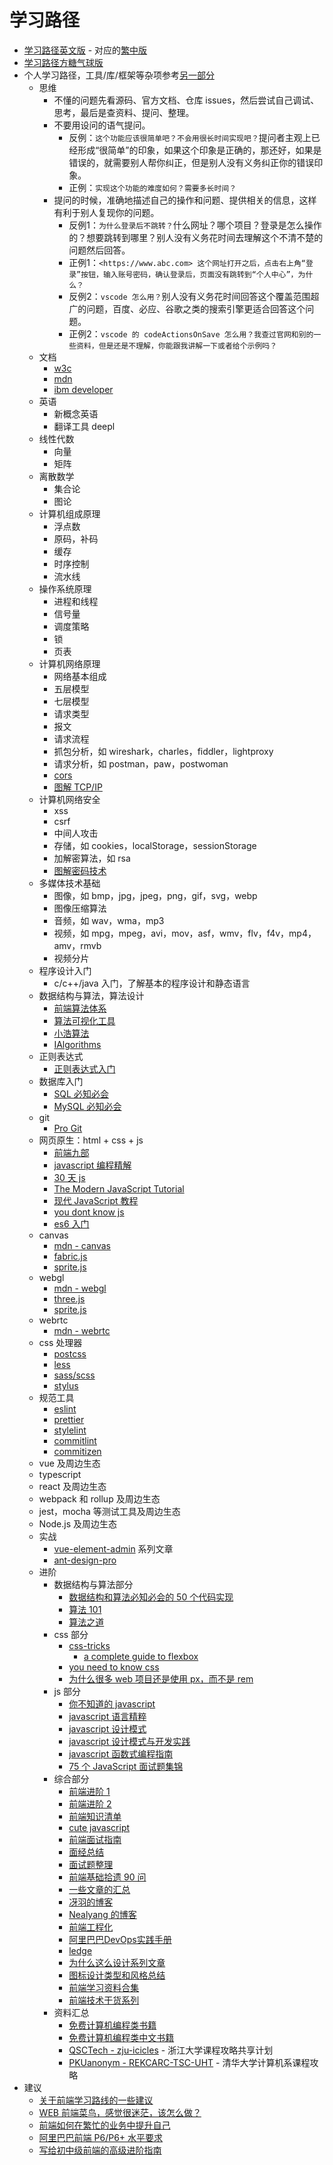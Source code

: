 # 学习路径

- [学习路径英文版](https://roadmap.sh/) - 对应的[繁中版](https://github.com/goodjack/developer-roadmap-chinese#readme)
- [学习路径方糖气球版](https://ftqq.com/fangtang-fullstack/)
- 个人学习路径，工具/库/框架等杂项参考[另一部分](../misc/README.md)
  - 思维
    - 不懂的问题先看源码、官方文档、仓库 issues，然后尝试自己调试、思考，最后是查资料、提问、整理。
    - 不要用设问的语气提问。
      - 反例：`这个功能应该很简单吧？不会用很长时间实现吧？`提问者主观上已经形成“很简单”的印象，如果这个印象是正确的，那还好，如果是错误的，就需要别人帮你纠正，但是别人没有义务纠正你的错误印象。
      - 正例：`实现这个功能的难度如何？需要多长时间？`
    - 提问的时候，准确地描述自己的操作和问题、提供相关的信息，这样有利于别人复现你的问题。
      - 反例1：`为什么登录后不跳转？`什么网址？哪个项目？登录是怎么操作的？想要跳转到哪里？别人没有义务花时间去理解这个不清不楚的问题然后回答。
      - 正例1：`<https://www.abc.com> 这个网址打开之后，点击右上角“登录”按钮，输入账号密码，确认登录后，页面没有跳转到“个人中心”，为什么？`
      - 反例2：`vscode 怎么用？`别人没有义务花时间回答这个覆盖范围超广的问题，百度、必应、谷歌之类的搜索引擎更适合回答这个问题。
      - 正例2：`vscode 的 codeActionsOnSave 怎么用？我查过官网和别的一些资料，但是还是不理解，你能跟我讲解一下或者给个示例吗？`
  - 文档
    - [w3c](https://www.w3.org/)
    - [mdn](https://developer.mozilla.org/)
    - [ibm developer](https://www.ibm.com/developerworks/cn/index.html)
  - 英语
    - 新概念英语
    - 翻译工具 deepl
  - 线性代数
    - 向量
    - 矩阵
  - 离散数学
    - 集合论
    - 图论
  - 计算机组成原理
    - 浮点数
    - 原码，补码
    - 缓存
    - 时序控制
    - 流水线
  - 操作系统原理
    - 进程和线程
    - 信号量
    - 调度策略
    - 锁
    - 页表
  - 计算机网络原理
    - 网络基本组成
    - 五层模型
    - 七层模型
    - 请求类型
    - 报文
    - 请求流程
    - 抓包分析，如 wireshark，charles，fiddler，lightproxy
    - 请求分析，如 postman，paw，postwoman
    - [cors](http://www.ruanyifeng.com/blog/2016/04/cors.html)
    - [图解 TCP/IP](https://book.douban.com/subject/24737674/)
  - 计算机网络安全
    - xss
    - csrf
    - 中间人攻击
    - 存储，如 cookies，localStorage，sessionStorage
    - 加解密算法，如 rsa
    - [图解密码技术](https://book.douban.com/subject/26265544/)
  - 多媒体技术基础
    - 图像，如 bmp，jpg，jpeg，png，gif，svg，webp
    - 图像压缩算法
    - 音频，如 wav，wma，mp3
    - 视频，如 mpg，mpeg，avi，mov，asf，wmv，flv，f4v，mp4，amv，rmvb
    - 视频分片
  - 程序设计入门
    - c/c++/java 入门，了解基本的程序设计和静态语言
  - 数据结构与算法，算法设计
    - [前端算法体系](https://github.com/sisterAn/JavaScript-Algorithms)
    - [算法可视化工具](https://github.com/algorithm-visualizer/algorithm-visualizer)
    - [小浩算法](https://www.geekxh.com/)
    - [IAlgorithms](https://ziyi2.github.io/algorithms/)
  - 正则表达式
    - [正则表达式入门](http://www.cnblogs.com/deerchao/archive/2006/08/24/zhengzhe30fengzhongjiaocheng.html)
  - 数据库入门
    - [SQL 必知必会](https://weread.qq.com/web/reader/95232130715c01b39521460)
    - [MySQL 必知必会](https://weread.qq.com/web/reader/929321f0715c01b5929bd3f)
  - git
    - [Pro Git](https://git-scm.com/book/zh/v2)
  - 网页原生：html + css + js
    - [前端九部](https://www.yuque.com/fe9/basic)
    - [javascript 编程精解](https://weread.qq.com/web/reader/14632cb071d2827314677c6kc81322c012c81e728d9d180)
    - [30 天 js](https://github.com/Asabeneh/30DaysOfJavaScript)
    - [The Modern JavaScript Tutorial](https://javascript.info/)
    - [现代 JavaScript 教程](https://zh.javascript.info/)
    - [you dont know js](https://github.com/getify/You-Dont-Know-JS)
    - [es6 入门](http://es6.ruanyifeng.com/)
  - canvas
    - [mdn - canvas](https://developer.mozilla.org/zh-CN/docs/Web/API/Canvas_API)
    - [fabric.js](https://github.com/fabricjs/fabric.js)
    - [sprite.js](https://github.com/spritejs/spritejs)
  - webgl
    - [mdn - webgl](https://developer.mozilla.org/zh-CN/docs/Web/API/WebGL_API)
    - [three.js](https://threejs.org/)
    - [sprite.js](https://github.com/spritejs/spritejs)
  - webrtc
    - [mdn - webrtc](https://developer.mozilla.org/zh-CN/docs/Glossary/WebRTC)
  - css 处理器
    - [postcss](https://postcss.org/)
    - [less](http://lesscss.org/)
    - [sass/scss](https://sass-lang.com/)
    - [stylus](https://stylus-lang.com/)
  - 规范工具
    - [eslint](https://eslint.org/)
    - [prettier](https://prettier.io/)
    - [stylelint](https://stylelint.io/)
    - [commitlint](https://commitlint.js.org/)
    - [commitizen](https://github.com/commitizen/cz-cli)
  - vue 及周边生态
  - typescript
  - react 及周边生态
  - webpack 和 rollup 及周边生态
  - jest，mocha 等测试工具及周边生态
  - Node.js 及周边生态
  - 实战
    - [vue-element-admin](https://panjiachen.github.io/vue-element-admin-site/zh/guide/#%E5%89%8D%E5%BA%8F%E5%87%86%E5%A4%87) 系列文章
    - [ant-design-pro](https://ant-design-pro.gitee.io/index-cn)
  - 进阶
    - 数据结构与算法部分
      - [数据结构和算法必知必会的 50 个代码实现](https://github.com/wangzheng0822/algo)
      - [算法 101](https://101.zoo.team/)
      - [算法之道](https://book.douban.com/subject/4249686/)
    - css 部分
      - [css-tricks](https://css-tricks.com/)
        - [a complete guide to flexbox](https://css-tricks.com/snippets/css/a-guide-to-flexbox/)
      - [you need to know css](https://github.com/l-hammer/You-need-to-know-css)
      - [为什么很多 web 项目还是使用 px，而不是 rem](https://www.zhihu.com/question/313971223/answer/628236155)
    - js 部分
      - [你不知道的 javascript](https://weread.qq.com/web/reader/8c632230715c01a18c683d8)
      - [javascript 语言精粹](https://book.douban.com/subject/3590768/)
      - [javascript 设计模式](https://book.douban.com/subject/3329540/)
      - [javascript 设计模式与开发实践](https://weread.qq.com/web/reader/6bf3215071a123016bf0b74)
      - [javascript 函数式编程指南](https://llh911001.gitbooks.io/mostly-adequate-guide-chinese/content/)
      - [75 个 JavaScript 面试题集锦](https://mp.weixin.qq.com/s/HoltfI8MdE2DIihaWT0RCQ)
    - 综合部分
      - [前端进阶 1](https://yuchengkai.cn/home/)
      - [前端进阶 2](https://muyiy.cn/)
      - [前端知识清单](https://github.com/thedaviddias/Front-End-Checklist)
      - [cute javascript](http://js.pingan8787.com/)
      - [前端面试指南](https://github.com/azl397985856/fe-interview)
      - [面经总结](http://blog.poetries.top/FE-Interview-Questions/)
      - [面试题整理](https://mp.weixin.qq.com/s/9XoKz2CeQXBgCobEwMuanQ)
      - [前端基础拾遗 90 问](https://juejin.im/post/5e8b261ae51d4546c0382ab4)
      - [一些文章的汇总](https://github.com/Michael-lzg/my--article#readme)
      - [冴羽的博客](https://github.com/mqyqingfeng/Blog#readme)
      - [Nealyang 的博客](https://github.com/Nealyang/PersonalBlog#readme)
      - [前端工程化](https://github.com/fouber/blog)
      - [阿里巴巴DevOps实践手册](https://developer.aliyun.com/topic/download?id=205)
      - [ledge](https://devops.phodal.com/)
      - [为什么这么设计系列文章](https://draven.co/whys-the-design/)
      - [图标设计类型和风格总结](https://www.uisdc.com/icon-design-style)
      - [前端学习资料合集](https://github.com/fyuanfen/note)
      - [前端技术干货系列](https://mp.weixin.qq.com/s/G8b2SRG0FqI5taGwjH35aw)
    - 资料汇总
      - [免费计算机编程类书籍](https://github.com/EbookFoundation/free-programming-books/blob/master/free-programming-books-zh.md)
      - [免费计算机编程类中文书籍](https://github.com/justjavac/free-programming-books-zh_CN)
      - [QSCTech - zju-icicles](https://github.com/QSCTech/zju-icicles) - 浙江大学课程攻略共享计划
      - [PKUanonym - REKCARC-TSC-UHT](https://github.com/PKUanonym/REKCARC-TSC-UHT) - 清华大学计算机系课程攻略
- 建议
  - [关于前端学习路线的一些建议](https://mp.weixin.qq.com/s/ikVW2kks3wS5UdrUH9vDRQ)
  - [WEB 前端菜鸟，感觉很迷茫，该怎么做？](https://mp.weixin.qq.com/s/8YQD3VlAPagMldww3e9S2A)
  - [前端如何在繁忙的业务中提升自己](https://mp.weixin.qq.com/s/7VddgPmY8bdo9uBSdH7guA)
  - [阿里巴巴前端 P6/P6+ 水平要求](https://www.zhihu.com/question/61281984/answer/1306626251)
  - [写给初中级前端的高级进阶指南](https://mp.weixin.qq.com/s/0jtVxlh-toEmNbwJpIfAuA)

<Vssue />
